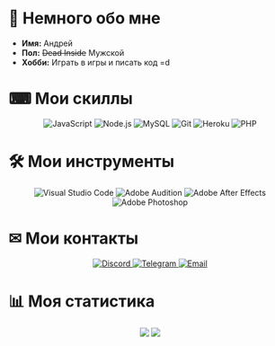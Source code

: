 

# 👋 Немного обо мне

* **Имя:** Андрей
* **Пол:** ~~Dead Inside~~ Мужской
* **Хобби:** Играть в игры и писать код =d

# ⌨ Мои скиллы
<p align="center">
    <img alt="JavaScript" src="https://img.shields.io/badge/JavaScript-F7DF1E?&style=for-the-badge&logo=JavaScript&logoColor=222222" />
    <img alt="Node.js" src="https://img.shields.io/badge/Node.js-339933?style=for-the-badge&logo=Node.js&logoColor=white" />
    <img alt="MySQL" src="https://img.shields.io/badge/MySQL-336791?&style=for-the-badge&logo=MySQL&logoColor=white" />
    <img alt="Git" src="https://img.shields.io/badge/Git-F05032?&style=for-the-badge&logo=Git&logoColor=white" />
    <img alt="Heroku" src="https://img.shields.io/badge/-Heroku-430098?style=for-the-badge&logo=Heroku&logoColor=white" />
    <img alt="PHP" src="https://img.shields.io/badge/-PHP-430098?style=for-the-badge&logo=PHP&logoColor=white" />
</p>

# 🛠 Мои инструменты
<p align="center">
    <img alt="Visual Studio Code" src="https://img.shields.io/badge/Visual%20Studio%20Code-007ACC?&style=for-the-badge&logo=Visual-Studio-Code&logoColor=white" />
    <img alt="Adobe Audition" src="https://img.shields.io/badge/Adobe%20Audition-4B32C3?&style=for-the-badge&logo=Adobe-Audition&logoColor=white" />
    <img alt="Adobe After Effects" src="https://img.shields.io/badge/Adobe%20After%20Effects-9999FF?&style=for-the-badge&logo=Adobe-After-Effects&logoColor=white" />
    <img alt="Adobe Photoshop" src="https://img.shields.io/badge/Adobe%20Photoshop-31A8FF?&style=for-the-badge&logo=Adobe-Photoshop&logoColor=white" />
</p>

# ✉ Мои контакты
<p align= "center">
    <a href="https://discord.bio/p/smookywizard"> <img alt="Discord" src="https://img.shields.io/badge/Discord-7289DA?&style=for-the-badge&logo=Discord&logoColor=white" /> </a>
    <a href="https://t.me/smookywizard"> <img alt="Telegram" src="https://img.shields.io/badge/Telegram-26A5E4?&style=for-the-badge&logo=Telegram&logoColor=white" /> </a>
    <a href="mailto:andreysuew@gmail.com"> <img alt="Email" src="https://img.shields.io/badge/Email-EA4335?&style=for-the-badge&logo=Gmail&logoColor=white" /> </a>
</p>

# 📊 Моя статистика
<p align="center">
    <img src="https://github-readme-stats.vercel.app/api?username=rxflex&show_icons=true&theme=dark" />
    <img src="https://github-readme-stats.vercel.app/api/wakatime?username=smookywizard&theme=dark" />
</p>
